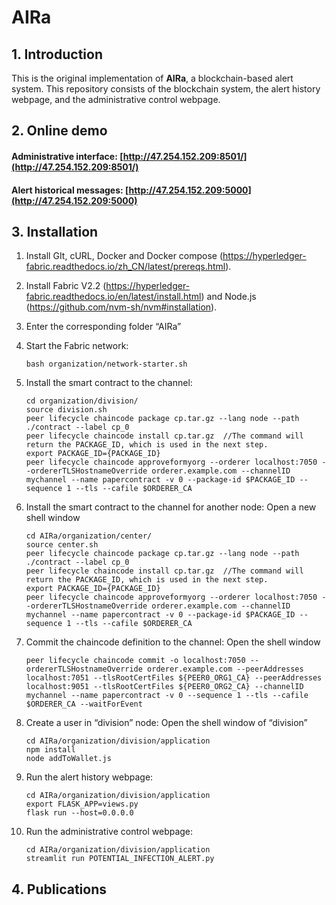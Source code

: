 # AIRa

## 1. Introduction
This is the original implementation of __AIRa__, a blockchain-based alert system.
This repository consists of the blockchain system, the alert history webpage, and the administrative control webpage.

## 2. Online demo

#### Administrative interface: [http://47.254.152.209:8501/](http://47.254.152.209:8501/)
#### Alert historical messages: [http://47.254.152.209:5000](http://47.254.152.209:5000)

## 3. Installation

1.	Install GIt, cURL, Docker and Docker compose (https://hyperledger-fabric.readthedocs.io/zh_CN/latest/prereqs.html).
2.	Install Fabric V2.2 (https://hyperledger-fabric.readthedocs.io/en/latest/install.html) and Node.js (https://github.com/nvm-sh/nvm#installation).
3.	Enter the corresponding folder “AIRa”
4.	Start the Fabric network:
	```setup
	bash organization/network-starter.sh
	```
5.	Install the smart contract to the channel:
	```setup
	cd organization/division/
	source division.sh
	peer lifecycle chaincode package cp.tar.gz --lang node --path ./contract --label cp_0
	peer lifecycle chaincode install cp.tar.gz  //The command will return the PACKAGE_ID, which is used in the next step.
	export PACKAGE_ID={PACKAGE_ID}	
	peer lifecycle chaincode approveformyorg --orderer localhost:7050 --ordererTLSHostnameOverride orderer.example.com --channelID mychannel --name papercontract -v 0 --package-id $PACKAGE_ID --sequence 1 --tls --cafile $ORDERER_CA
	```
6.	Install the smart contract to the channel for another node:
	Open a new shell window
	```setup
	cd AIRa/organization/center/
	source center.sh 
	peer lifecycle chaincode package cp.tar.gz --lang node --path ./contract --label cp_0
	peer lifecycle chaincode install cp.tar.gz  //The command will return the PACKAGE_ID, which is used in the next step.
	export PACKAGE_ID={PACKAGE_ID}	
	peer lifecycle chaincode approveformyorg --orderer localhost:7050 --ordererTLSHostnameOverride orderer.example.com --channelID mychannel --name papercontract -v 0 --package-id $PACKAGE_ID --sequence 1 --tls --cafile $ORDERER_CA
	```
7.	Commit the chaincode definition to the channel:
	Open the shell window
	```setup
	peer lifecycle chaincode commit -o localhost:7050 --ordererTLSHostnameOverride orderer.example.com --peerAddresses localhost:7051 --tlsRootCertFiles ${PEER0_ORG1_CA} --peerAddresses localhost:9051 --tlsRootCertFiles ${PEER0_ORG2_CA} --channelID mychannel --name papercontract -v 0 --sequence 1 --tls --cafile $ORDERER_CA --waitForEvent
	```

8.	Create a user in “division” node:
	Open the shell window of “division”
	```setup
	cd AIRa/organization/division/application
	npm install
	node addToWallet.js
	```

9.	Run the alert history webpage:
	```setup
	cd AIRa/organization/division/application
	export FLASK_APP=views.py
	flask run --host=0.0.0.0
	```
10.	Run the administrative control webpage:
	```setup
	cd AIRa/organization/division/application
	streamlit run POTENTIAL_INFECTION_ALERT.py
	```

## 4. Publications
